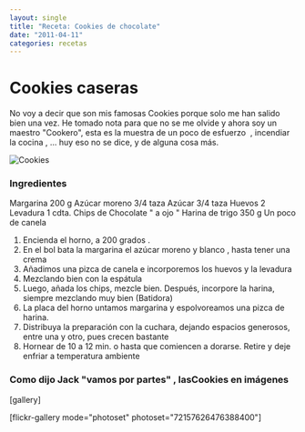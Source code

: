 ```yaml
---
layout: single
title: "Receta: Cookies de chocolate"
date: "2011-04-11"
categories: recetas
---
```


# Cookies caseras

No voy a decir que son mis famosas Cookies porque solo me han salido bien una vez. He tomado nota para que no se me olvide y ahora soy un maestro "Cookero", esta es la muestra de un poco de esfuerzo  , incendiar la cocina , ... huy eso no se dice, y de alguna cosa más.

![Cookies](images/5610473246_6357db330e_z.jpg)

### Ingredientes

Margarina 200 g Azúcar moreno 3/4 taza Azúcar 3/4 taza Huevos 2 Levadura 1 cdta. Chips de Chocolate " a ojo " Harina de trigo 350 g Un poco de canela

1. Encienda el horno, a 200 grados .
2. En el bol bata la margarina el azúcar moreno y blanco , hasta tener una crema
3. Añadimos una pizca de canela e incorporemos los huevos y la levadura
4. Mezclando bien con la espátula
5. Luego, añada los chips, mezcle bien. Después, incorpore la harina, siempre mezclando muy bien (Batidora)
6. La placa del horno untamos margarina y espolvoreamos una pizca de harina.
7. Distribuya la preparación con la cuchara, dejando espacios generosos, entre una y otro, pues crecen bastante
8. Hornear de 10 a 12 min. o hasta que comiencen a dorarse. Retire y deje enfriar a temperatura ambiente

### Como dijo Jack "vamos por partes" , lasCookies en imágenes

\[gallery\]

\[flickr-gallery mode="photoset" photoset="72157626476388400"\]
